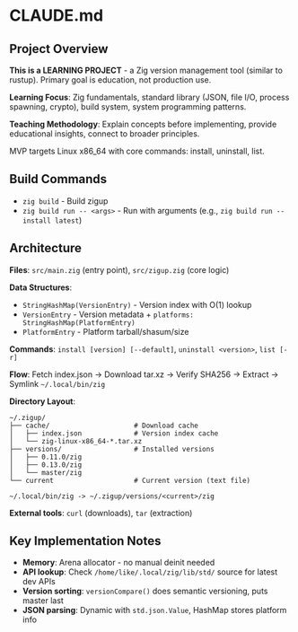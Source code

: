 # CLAUDE.md

## Project Overview

**This is a LEARNING PROJECT** - a Zig version management tool (similar to rustup). Primary goal is education, not production use.

**Learning Focus**: Zig fundamentals, standard library (JSON, file I/O, process spawning, crypto), build system, system programming patterns.

**Teaching Methodology**: Explain concepts before implementing, provide educational insights, connect to broader principles.

MVP targets Linux x86_64 with core commands: install, uninstall, list.

## Build Commands

- `zig build` - Build zigup
- `zig build run -- <args>` - Run with arguments (e.g., `zig build run -- install latest`)

## Architecture

**Files**: `src/main.zig` (entry point), `src/zigup.zig` (core logic)

**Data Structures**:
- `StringHashMap(VersionEntry)` - Version index with O(1) lookup
- `VersionEntry` - Version metadata + `platforms: StringHashMap(PlatformEntry)`
- `PlatformEntry` - Platform tarball/shasum/size

**Commands**: `install [version] [--default]`, `uninstall <version>`, `list [-r]`

**Flow**: Fetch index.json → Download tar.xz → Verify SHA256 → Extract → Symlink `~/.local/bin/zig`

**Directory Layout**:
```
~/.zigup/
├── cache/                     # Download cache
│   ├── index.json             # Version index cache
│   └── zig-linux-x86_64-*.tar.xz
├── versions/                  # Installed versions
│   ├── 0.11.0/zig
│   ├── 0.13.0/zig
│   └── master/zig
└── current                    # Current version (text file)

~/.local/bin/zig -> ~/.zigup/versions/<current>/zig
```

**External tools**: `curl` (downloads), `tar` (extraction)

## Key Implementation Notes

- **Memory**: Arena allocator - no manual deinit needed
- **API lookup**: Check `/home/like/.local/zig/lib/std/` source for latest dev APIs
- **Version sorting**: `versionCompare()` does semantic versioning, puts master last
- **JSON parsing**: Dynamic with `std.json.Value`, HashMap stores platform info
